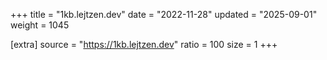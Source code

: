 +++
title = "1kb.lejtzen.dev"
date = "2022-11-28"
updated = "2025-09-01"
weight = 1045

[extra]
source = "https://1kb.lejtzen.dev"
ratio = 100
size = 1
+++
